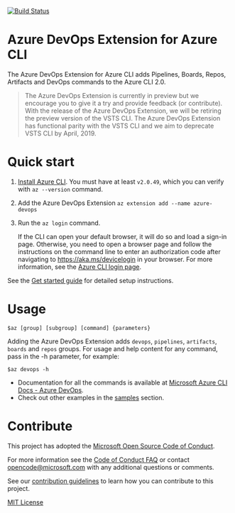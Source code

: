 [![Build Status](https://dev.azure.com/AzureDevOpsCliOrg/AzureDevOpsCli/_apis/build/status/YAML/Azure%20DevOps%20CLI%20-%20Merge%20GitHub%20YAML?branchName=azuredevopscli-dev)](https://dev.azure.com/AzureDevOpsCliOrg/AzureDevOpsCli/_build/latest?definitionId=38?branchName=azuredevopscli-dev)


# Azure DevOps Extension for Azure CLI


The Azure DevOps Extension for Azure CLI adds Pipelines, Boards, Repos, Artifacts and DevOps commands to the Azure CLI 2.0. 


> The Azure DevOps Extension is currently in preview but we encourage you to give it a try and provide feedback (or contribute).
With the release of the Azure DevOps Extension, we will be retiring the preview version of the VSTS CLI. The Azure DevOps Extension has functional parity with the VSTS CLI and we aim to deprecate VSTS CLI by April, 2019. 


# Quick start

1. [Install Azure CLI](https://docs.microsoft.com/cli/azure/install-azure-cli). 
You must have at least `v2.0.49`, which you can verify with `az --version` command.
2. Add the Azure DevOps Extension
`az extension add --name azure-devops`
3. Run the `az login` command. 

    If the CLI can open your default browser, it will do so and load a sign-in page.
    Otherwise, you need to open a browser page and follow the instructions on the command line to enter an authorization code after       navigating to https://aka.ms/devicelogin in your browser. For more information, see the [Azure CLI login page](https://docs.microsoft.com/cli/azure/authenticate-azure-cli?view=azure-cli-latest). 

See the [Get started guide](/doc/getting_started.md) for detailed setup instructions. 

# Usage
```
$az [group] [subgroup] [command] {parameters}
```
Adding the Azure DevOps Extension adds `devops`, `pipelines`, `artifacts`, `boards` and `repos` groups.
For usage and help content for any command, pass in the -h parameter, for example:
```
$az devops -h
```
- Documentation for all the commands is available at [Microsoft Azure CLI Docs - Azure DevOps](https://docs.microsoft.com/cli/azure/ext/azure-devops/?view=azure-cli-latest). 
- Check out other examples in the [samples](/doc/samples.md) section.

# Contribute

This project has adopted the [Microsoft Open Source Code of Conduct](https://opensource.microsoft.com/codeofconduct/).

For more information see the [Code of Conduct FAQ](https://opensource.microsoft.com/codeofconduct/faq/) or contact [opencode@microsoft.com](mailto:opencode@microsoft.com) with any additional questions or comments.

See our [contribution guidelines](/doc/contributing.md) to learn how you can contribute to this project.

[MIT License](LICENSE)
